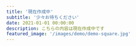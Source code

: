 ```yaml
---
title: '現在作成中'
subtitle: '少々お待ちください'
date: 2021-01-01 00:00:00
description: こちらの内容は現在作成中です
featured_image: '/images/demo/demo-square.jpg'
---
```

